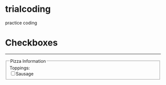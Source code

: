 trialcoding
===========

practice coding

<!doctype html>
<html>
</head>
<body>
<h1>Checkboxes</h1>
<hr>
<form action="#">
<fieldset>
     <legend>Pizza Information</legend>
     <div>Toppings: <br  />
            <input type="checkbox"  id="sausage"
               name="toppings" value="sausage"
            <label for="sausage">Sausage</label><br  />
            <input type="checkbox" id="mush"
               name="toppings" value="mush"
            <label for="mush>Mushrooms</label><br  />
     </div>
</fieldset>
</form>
</body>
</html>
